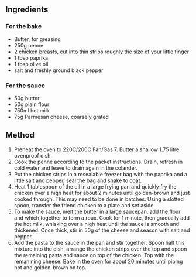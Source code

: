 ## Ingredients
### For the bake
* Butter, for greasing
* 250g penne
* 2 chicken breasts, cut into thin strips roughly the size of your little finger
* 1 tbsp paprika
* 1 tbsp olive oil
* salt and freshly ground black pepper

### For the sauce
* 50g butter
* 50g plain flour
* 750ml hot milk
* 75g Parmesan cheese, coarsely grated

## Method

1. Preheat the oven to 220C/200C Fan/Gas 7. Butter a shallow 1.75 litre ovenproof dish.
2. Cook the penne according to the packet instructions. Drain, refresh in cold water and leave to drain again in the colander.
3. Put the chicken strips in a resealable freezer bag with the paprika and a little salt and pepper, seal the bag and shake to coat.
4. Heat 1 tablespoon of the oil in a large frying pan and quickly fry the chicken over a high heat for about 2 minutes until golden-brown and just cooked through. This may need to be done in batches. Using a slotted spoon, transfer the friend chicken to a plate and set aside.
5. To make the sauce, melt the butter in a large saucepan, add the flour and which together to form a roux. Cook for 1 minute, then gradually add the hot milk, whisking over a high heat until the sauce is smooth and thickened. Once thick, stir in 50g of the cheese and season with salt and pepper.
6. Add the pasta to the sauce in the pan and stir together. Spoon half this mixture into the dish, arrange the chicken strips over the top and spoon the remaining pasta and sauce on top of the chicken. Top with the remanining cheese. Bake in the oven for about 20 minutes until piping hot and golden-brown on top.
